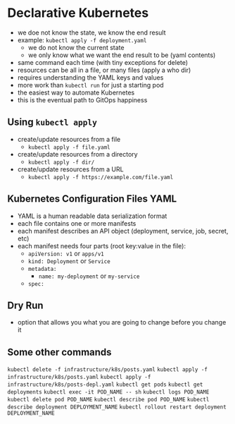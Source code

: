 # Declarative Kubernetes
- we doe not know the state, we know the end result
- example: `kubectl apply -f deployment.yaml`
  - we do not know the current state
  - we only know what we want the end result to be (yaml contents)
- same command each time (with tiny exceptions for delete)
- resources can be all in a file, or many files (apply a who dir)
- requires understanding the YAML keys and values
- more work than `kubectl run` for just a starting pod
- the easiest way to automate Kubernetes
- this is the eventual path to GitOps happiness

## Using `kubectl apply`
- create/update resources from a file
  - `kubectl apply -f file.yaml`
- create/update resources from a directory
  - `kubectl apply -f dir/`
- create/update resources from a URL
  - `kubectl apply -f https://example.com/file.yaml`


## Kubernetes Configuration Files YAML
- YAML is a human readable data serialization format
- each file contains one or more manifests
- each manifest describes an API object (deployment, service, job, secret, etc)
- each manifest needs four parts (root key:value in the file):
  - `apiVersion: v1` or `apps/v1`
  - `kind: Deployment` or `Service`
  - `metadata:`
    - `name: my-deployment` or `my-service`
  - `spec:`

## Dry Run
- option that allows you what you are going to change before you change it

## Some other commands
`kubectl delete -f infrastructure/k8s/posts.yaml`
`kubectl apply -f infrastructure/k8s/posts.yaml`
`kubectl apply -f infrastructure/k8s/posts-depl.yaml`
`kubectl get pods`
`kubectl get deployments`
`kubectl exec -it POD_NAME -- sh`
`kubectl logs POD_NAME`
`kubectl delete pod POD_NAME`
`kubectl describe pod POD_NAME`
`kubectl describe deployment DEPLOYMENT_NAME`
`kubectl rollout restart deployment DEPLOYMENT_NAME`